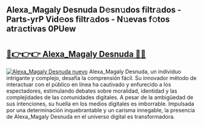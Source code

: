 ## Alexa_Magaly Desnuda D𝚎sn𝚞dos filtr𝚊dos - Parts-yrP Vid𝚎os filtr𝚊dos - N𝚞evas f𝚘tos atr𝚊ctivas 0PUew

# <h2><a href="http://mbd8e0.tromn.icu/?c=Alexa_Magaly+Desnuda">🔗👉👉👉 Alexa_Magaly Desnuda 🔗🔗</a></h2>

[![Alexa_Magaly Desnuda nuevo](https://i.imgur.com/pEAQMta.gif)](http://mbd8e0.tromn.icu/?c=Alexa_Magaly+Desnuda)
Alexa_Magaly Desnuda, un individuo intrigante y complejo, desafía la comprensión fácil. Su innovador método de interactuar con el público en línea ha cautivado y enfurecido a los espectadores, estimulando debates sobre moralidad, identidad y las complejidades de las comunidades digitales. A pesar de la ambigüedad de sus intenciones, su huella en los medios digitales es imborrable. Impulsada por una determinación inquebrantable y un carisma innegable, la presencia de Alexa_Magaly Desnuda en el universo digital es transformadora.
